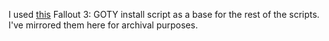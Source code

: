 I used [this](https://lutris.net/games/install/29525/view) Fallout 3: GOTY install script as a base for the rest of the scripts. I've mirrored them here for archival purposes.
